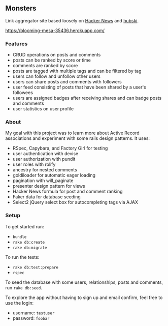 ## Monsters

Link aggregator site based loosely on [Hacker News](https://news.ycombinator.com/) and [hubski](https://hubski.com/).

https://blooming-mesa-35436.herokuapp.com/

### Features

* CRUD operations on posts and comments
* posts can be ranked by score or time
* comments are ranked by score
* posts are tagged with multiple tags and can be filtered by tag
* users can follow and unfollow other users
* users can share posts and comments with followers
* user feed consisting of posts that have been shared by a user's followees
* users are assigned badges after receiving shares and can badge posts and comments
* user statistics on user profile

### About

My goal with this project was to learn more about Active Record associations and experiment with some rails design patterns. It uses:

* RSpec, Capybara, and Factory Girl for testing
* user authentication with devise
* user authorization with pundit
* user roles with rolify
* ancestry for nested comments
* goldiloader for automatic eager loading
* pagination with will_paginate
* presenter design pattern for views
* Hacker News formula for post and comment ranking
* Faker data for database seeding
* Select2 jQuery select box for autocompleting tags via AJAX

### Setup

To get started run:
* `bundle`
* `rake db:create`
* `rake db:migrate`

To run the tests:
* `rake db:test:prepare`
* `rspec`

To seed the database with some users, relationships, posts and comments, run `rake db:seed`.

To explore the app without having to sign up and email confirm, feel free to use the login:
* username: `testuser`
* password: `foobar`
